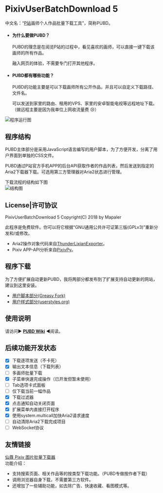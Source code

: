 # PixivUserBatchDownload 5
中文名：“[P站](http://www.pixiv.net/member.php?id=3896348)画师个人作品批量下载工具”，简称PUBD。

* #### 为什么要做PUBD？
  PUBD的理念是在阅览P站的过程中，看见喜欢的画师，可以直接一键下载该画师的所有作品。

  融入网页的体验，不需要专门打开其他程序。
  
* #### PUBD都有哪些功能？
  PUBD的功能主要是可以下载画师所有公开作品，并且可以自定义下载路径、文件名。
  
  可以发送到家里的路由、租用的VPS、家里的安卓智能电视等远程地址下载。（做远程主要是因为我单位上网收流量费 :cry:）

![程序运行图](https://raw.githubusercontent.com/wiki/Mapaler/PixivUserBatchDownload/images/preview.png)

## 程序结构
PUBD主体部分是采用JavaScript语言编写的用户脚本，为了方便开发，分离了用户界面到单独的CSS文件。

PUBD通过P站官方手机APP的后台API获取作者的作品列表，然后发送到指定的Aria2下载器下载。可选用第三方管理器对Aria2状态进行管理。

下载流程的结构如下图<br>
![结构图](https://raw.githubusercontent.com/wiki/Mapaler/PixivUserBatchDownload/images/structure.jpg)

## License|许可协议
PixivUserBatchDownload 5 Copyright(C) 2018 by Mapaler

此程序是免费软件。你可以将它根据“GNU通用公共许可证第三版(GPLv3)”重新分发和/或修改。

* Aria2操作对象代码来自[ThunderLixianExporter](https://github.com/binux/ThunderLixianExporter)。
* Pixiv APP-API分析来自[PixivPy](https://github.com/upbit/pixivpy)。

## 程序下载
为了方便扩展自动更新PUBD，我将两部分都发布到了扩展支持自动更新的网站，建议到这里安装。

* [用户脚本部分(Greasy Fork)](https://greasyfork.org/zh-CN/scripts/17879)
* [用户样式部分(userstyles.org)](https://userstyles.org/styles/137583)

## 使用说明
请访问▶ **[PUBD Wiki](https://github.com/Mapaler/PixivUserBatchDownload/wiki)** ◀阅读。

## 后续功能开发状态
- [x] 下载逐项发送（不卡死）
- [x] 输出文本信息（下载列表）
- [ ] 多画师批量下载
- [x] 子菜单快速完成操作（已开发但暂未使用）
- [ ] Tab选项卡式面板
- [ ] 仅下载当前一幅作品
- [x] 下载过滤器
- [x] 点击通知自动关闭页面
- [x] 扩展菜单内直接打开程序
- [x] 使用system.multicall加快Aria2请求速度
- [ ] 自动清除Aria2下载完成项目
- [ ] WebSocket协议

## 友情链接
[仙尊 Pixiv 图片批量下载器](https://github.com/xuejianxianzun/XZPixivDownloader)  
功能介绍：  
* 支持搜索页面、相关作品等的按类型下载功能。（PUBD专做按作者下载）
* 调用浏览器自身下载，不需要第三方软件。
* 还增加了一些辅助功能，如去除广告、快速收藏、看图模式等。